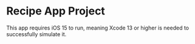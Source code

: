 
# Recipe App Project

This app requires iOS 15 to run, meaning Xcode 13 or higher is needed to successfully simulate it.



